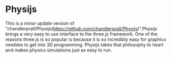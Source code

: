# Physijs
 This is a minor update version of "chandlerprall/Physijs(https://github.com/chandlerprall/Physijs)".Physijs brings a very easy to use interface to the three.js framework. One of the reasons three.js is so popular is because it is so incredibly easy for graphics newbies to get into 3D programming. Physijs takes that philosophy to heart and makes physics simulations just as easy to run.
